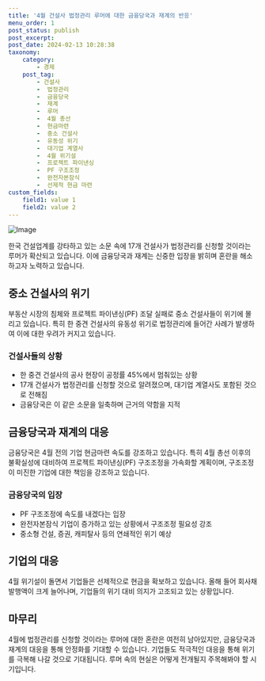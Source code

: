 ```yaml
---
title: '4월 건설사 법정관리 루머에 대한 금융당국과 재계의 반응'
menu_order: 1
post_status: publish
post_excerpt: 
post_date: 2024-02-13 10:28:38
taxonomy:
    category:
        - 경제
    post_tag:
        - 건설사
        -  법정관리
        -  금융당국
        -  재계
        -  루머
        -  4월 총선
        -  현금마련
        -  중소 건설사
        -  유동성 위기
        -  대기업 계열사
        -  4월 위기설
        -  프로젝트 파이낸싱
        -  PF 구조조정
        -  완전자본잠식
        -  선제적 현금 마련
custom_fields:
    field1: value 1
    field2: value 2
---
```


![Image](https://imgnews.pstatic.net/image/015/2024/02/13/0004947513_001_20240213074701036.jpg?type=w647)

한국 건설업계를 강타하고 있는 소문 속에 17개 건설사가 법정관리를 신청할 것이라는 루머가 확산되고 있습니다. 이에 금융당국과 재계는 신중한 입장을 밝히며 혼란을 해소하고자 노력하고 있습니다.
## 중소 건설사의 위기
부동산 시장의 침체와 프로젝트 파이낸싱(PF) 조달 실패로 중소 건설사들이 위기에 몰리고 있습니다. 특히 한 중견 건설사의 유동성 위기로 법정관리에 들어간 사례가 발생하여 이에 대한 우려가 커지고 있습니다.
### 건설사들의 상황
- 한 중견 건설사의 공사 현장이 공정률 45%에서 멈춰있는 상황
- 17개 건설사가 법정관리를 신청할 것으로 알려졌으며, 대기업 계열사도 포함된 것으로 전해짐
- 금융당국은 이 같은 소문을 일축하며 근거의 약함을 지적
## 금융당국과 재계의 대응
금융당국은 4월 전의 기업 현금마련 속도를 강조하고 있습니다. 특히 4월 총선 이후의 불확실성에 대비하여 프로젝트 파이낸싱(PF) 구조조정을 가속화할 계획이며, 구조조정이 미진한 기업에 대한 책임을 강조하고 있습니다.
### 금융당국의 입장
- PF 구조조정에 속도를 내겠다는 입장
- 완전자본잠식 기업이 증가하고 있는 상황에서 구조조정 필요성 강조
- 중소형 건설, 증권, 캐피탈사 등의 연쇄적인 위기 예상
## 기업의 대응
4월 위기설이 돌면서 기업들은 선제적으로 현금을 확보하고 있습니다. 올해 들어 회사채 발행액이 크게 늘어나며, 기업들의 위기 대비 의지가 고조되고 있는 상황입니다.
## 마무리
4월에 법정관리를 신청할 것이라는 루머에 대한 혼란은 여전히 남아있지만, 금융당국과 재계의 대응을 통해 안정화를 기대할 수 있습니다. 기업들도 적극적인 대응을 통해 위기를 극복해 나갈 것으로 기대됩니다. 루머 속의 현실은 어떻게 전개될지 주목해봐야 할 시기입니다.
